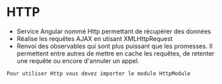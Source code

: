 # HTTP

* Service Angular nommé Http permettant de récupérer des données
* Réalise les requêtes AJAX en utisant XMLHttpRequest
* Renvoi des observables qui sont plus puissant que les promesses. 
Il permettent entre autres de mettre en cache les requêtes, de retenter une requête ou encore d'annuler un appel. 

``Pour utiliser Http vous devez importer le module HttpModule``
